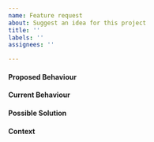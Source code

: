 ```yaml
---
name: Feature request
about: Suggest an idea for this project
title: ''
labels: ''
assignees: ''

---
```


<!--- Provide a general summary of the issue in the Title above -->

#### Proposed Behaviour
<!--- Tell us how your change/improvement should work. -->

#### Current Behaviour
<!--- Explain the difference from current behaviour. -->

#### Possible Solution
<!--- Not obligatory, but suggest ideas for how to implement the feature, -->
<!--- or alternative solutions you have considered. -->

#### Context
<!--- How has this issue affected you? What are you trying to accomplish? -->
<!--- Providing context helps us come up with a solution that is most useful in the real world -->
